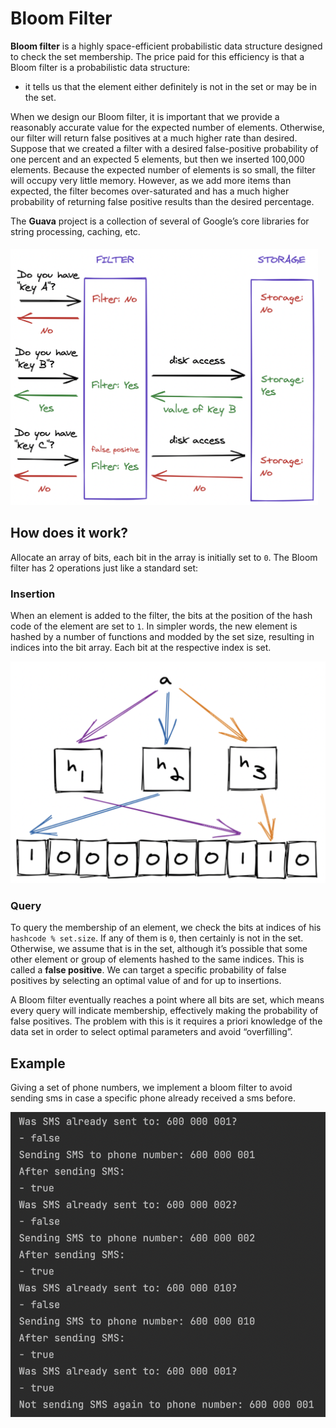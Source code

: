 # Bloom Filter

**Bloom filter** is a highly space-efficient probabilistic data structure designed to check the set membership. The
price paid for this efficiency is that a Bloom filter is a probabilistic data structure:

- it tells us that the element either definitely is not in the set or may be in the set.

When we design our Bloom filter, it is important that we provide a reasonably accurate value for the expected number of
elements. Otherwise, our filter will return false positives at a much higher rate than desired. Suppose that we created
a filter with a desired false-positive probability of one percent and an expected 5 elements, but then we inserted
100,000 elements. Because the expected number of elements is so small, the filter will occupy very little memory.
However, as we add more items than expected, the filter becomes over-saturated and has a much higher probability of
returning false positive results than the desired percentage.

The **Guava** project is a collection of several of Google’s core libraries for string processing, caching, etc.

![](bloom-filter.png)

## How does it work?

Allocate an array of bits, each bit in the array is initially set to `0`. The Bloom filter has 2 operations just like a
standard set:

### Insertion

When an element is added to the filter, the bits at the position of the hash code of the element are set to `1`. In
simpler words, the new element is hashed by a number of functions and modded by the set size, resulting in indices into
the bit array. Each bit at the respective index is set.

![](insert.png)

### Query

To query the membership of an element, we check the bits at indices of his `hashcode % set.size`. If any of them is `0`,
then certainly is not in the set. Otherwise, we assume that is in the set, although it’s possible that some other
element or group of elements hashed to the same indices. This is called a **false positive**. We can target a specific
probability of false positives by selecting an optimal value of and for up to insertions.

A Bloom filter eventually reaches a point where all bits are set, which means every query will indicate membership,
effectively making the probability of false positives. The problem with this is it requires a priori knowledge of the
data set in order to select optimal parameters and avoid “overfilling”.

## Example

Giving a set of phone numbers, we implement a bloom filter to avoid sending sms in case a specific phone already
received a sms before.

![](phone_book.png)